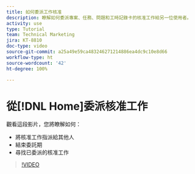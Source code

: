 ```yaml
---
title: 如何委派工作核准
description: 瞭解如何委派專案、任務、問題和工時記錄卡的核准工作給另一位使用者。
activity: use
type: Tutorial
team: Technical Marketing
jira: KT-8810
doc-type: video
source-git-commit: a25a49e59ca483246271214886ea4dc9c10e8d66
workflow-type: ht
source-wordcount: '42'
ht-degree: 100%

---
```


# 從[!DNL Home]委派核准工作

觀看這段影片，您將瞭解如何：

* 將核准工作指派給其他人
* 結束委託期
* 尋找已委派的核准工作

>[!VIDEO](https://video.tv.adobe.com/v/336094/?quality=12&learn=on)

<!---
learn more URLS
Delegate approval request
--->
